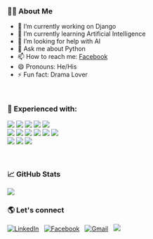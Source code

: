 ### 👨‍🚀 About Me

- 🔭 I’m currently working on Django
- 🌱 I’m currently learning Artificial Intelligence
- 🤔 I’m looking for help with AI
- 💬 Ask me about Python
- 📫 How to reach me: [Facebook](https://fb.com/mahmudulb2000/)
- 😄 Pronouns: He/His
- ⚡ Fun fact: Drama Lover
<br>

<a href="https://github.com/mahbd">

[comment]: <> (  <img align="center" src="https://github-readme-streak-stats.herokuapp.com/?user=mahbd" />)
</a>

### 💪 Experienced with:

<div>
  <p align="left">
    <img src=https://img.shields.io/badge/Python-14354C?style=for-the-badge&logo=python&logoColor=white /> 
    <img src=https://img.shields.io/badge/C%2B%2B-00599C?style=for-the-badge&logo=c%2B%2B&logoColor=white /> 
    <img src=https://img.shields.io/badge/JavaScript-F7DF1E?style=for-the-badge&logo=javascript&logoColor=black /> 
    <img src=https://img.shields.io/badge/HTML5-E34F26?style=for-the-badge&logo=html5&logoColor=white />  
    <img src=https://img.shields.io/badge/CSS3-1572B6?style=for-the-badge&logo=css3&logoColor=white /> <br> 
    <img src=https://img.shields.io/badge/Git-F05032?style=for-the-badge&logo=git&logoColor=white />
    <img src=https://img.shields.io/badge/Bootstrap-00C7B7?style=for-the-badge&logo=bootstrap&logoColor=white /> 
    <img src=https://img.shields.io/badge/Heroku-430098?style=for-the-badge&logo=heroku&logoColor=white /> 
    <img src=https://img.shields.io/badge/Figma-F24E1E?style=for-the-badge&logo=figma&logoColor=white />
    <img src=https://img.shields.io/badge/Java-430098?style=for-the-badge&logo=java&logoColor=white />
    <img src=https://img.shields.io/badge/-F7DF1E?style=for-the-badge&logo=c&logoColor=white /> <br>
    <img src=https://img.shields.io/badge/Django-00599C?style=for-the-badge&logo=django&logoColor=white />
    <img src=https://img.shields.io/badge/Extension-430098?style=for-the-badge&logo=safari&logoColor=white />
    <img src=https://img.shields.io/badge/OpenCV-00C7B7?style=for-the-badge&logo=opencv&logoColor=white />
  </p>
</div>
<br />

### 📈 GitHub Stats

<img align="center" src="https://github-readme-stats.vercel.app/api/top-langs/?username=mahbd&layout=compact&theme=vue&hide_border=true" />

### 🌎 Let's connect

<a  href="https://www.linkedin.com/in/mahmudula2000/"><img  alt="LinkedIn"  src="https://img.shields.io/badge/LinkedIn-0077B5?style=for-the-badge&logo=linkedin&logoColor=white"/></a>
&nbsp;
<a  href="https://facebook.com/mahmudulb2000"><img  alt="Facebook"  src="https://img.shields.io/badge/Facebook-1877F2?style=for-the-badge&logo=facebook&logoColor=white"/></a>
&nbsp;
<a  href="mailto:mahmudula2000@gmail.com"><img  alt="Gmail"  src="https://img.shields.io/badge/Gmail-D14836?style=for-the-badge&logo=gmail&logoColor=white"/></a>
&nbsp;
<a  href="https://t.me/mahmudula2000"><img  src="https://img.shields.io/badge/Telegram-2CA5E0?style=for-the-badge&logo=telegram&logoColor=white"/></a>
&nbsp;
